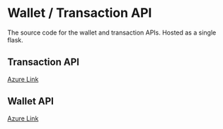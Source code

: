 # Wallet / Transaction API
The source code for the wallet and transaction APIs. Hosted as a single flask.

## Transaction API
[Azure Link](https://crypto-banksters-wallet-api.azurewebsites.net/transaction)

## Wallet API
[Azure Link](https://crypto-banksters-wallet-api.azurewebsites.net/wallet)